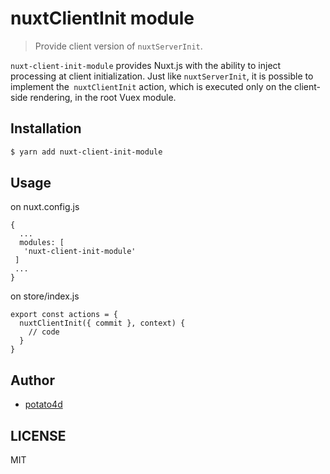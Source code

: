 # nuxtClientInit module

> Provide client version of `nuxtServerInit`.

`nuxt-client-init-module` provides Nuxt.js with the ability to inject processing at client initialization.
Just like `nuxtServerInit`, it is possible to implement the` nuxtClientInit` action, which is executed only on the client-side rendering, in the root Vuex module.

## Installation

```bash
$ yarn add nuxt-client-init-module
```

## Usage

on nuxt.config.js

```
{
  ...
  modules: [
   'nuxt-client-init-module'
 ]
 ...
}
```

on store/index.js

```
export const actions = {
  nuxtClientInit({ commit }, context) {
    // code
  }
}
```

## Author

- [potato4d](https://twitter.com/potato4d)

## LICENSE

MIT
